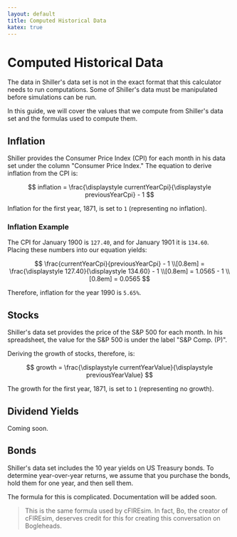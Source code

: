 ```yaml
---
layout: default
title: Computed Historical Data
katex: true
---
```


# Computed Historical Data

The data in Shiller's data set is not in the exact format that this calculator
needs to run computations. Some of Shiller's data must be manipulated before
simulations can be run.

In this guide, we will cover the values that we compute from Shiller's data set
and the formulas used to compute them.

## Inflation

Shiller provides the Consumer Price Index (CPI) for each month in his data set
under the column "Consumer Price Index." The equation to derive inflation from
the CPI is:

$$
inflation = \frac{\displaystyle currentYearCpi}{\displaystyle previousYearCpi} - 1
$$

Inflation for the first year, 1871, is set to `1` (representing no inflation).

### Inflation Example

The CPI for January 1900 is `127.40`, and for January 1901 it is `134.60`.
Placing these numbers into our equation yields:

$$
\frac{currentYearCpi}{previousYearCpi} - 1
\\[0.8em]
= \frac{\displaystyle 127.40}{\displaystyle 134.60} - 1
\\[0.8em]
= 1.0565 - 1
\\[0.8em]
= 0.0565
$$

Therefore, inflation for the year 1990 is `5.65%`.

## Stocks

Shiller's data set provides the price of the S&P 500 for each month. In his
spreadsheet, the value for the S&P 500 is under the label "S&P Comp. (P)".

Deriving the growth of stocks, therefore, is:

$$
growth = \frac{\displaystyle currentYearValue}{\displaystyle previousYearValue}
$$

The growth for the first year, 1871, is set to `1` (representing no growth).

<!-- ### Stocks Example

An example of stocks growth. -->

## Dividend Yields

Coming soon.

## Bonds

Shiller's data set includes the 10 year yields on US Treasury bonds. To
determine year-over-year returns, we assume that you purchase the bonds, hold
them for one year, and then sell them.

The formula for this is complicated. Documentation will be added soon.

> This is the same formula used by cFIREsim. In fact, Bo, the creator of
> cFIREsim, deserves credit for this for creating this conversation on
> Bogleheads.

<!-- ### Bonds Example

Bonds example here. -->

